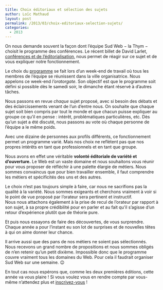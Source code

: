 ```yaml
---
title: Choix éditoriaux et sélection des sujets
author: Loïc Mathaud
layout: post
permalink: /2013/03/choix-editoriaux-selection-sujets/
categories:
  - 2013
---
```

On nous demande souvent la façon dont l&rsquo;équipe Sud Web − la Thym − choisit le programme des conférences. Le récent billet de David Larlet, [conférences et de l&rsquo;éditorialisation][1], nous permet de réagir sur ce sujet et de vous expliquer notre fonctionnement.

Le choix du [programme][2] se fait lors d&rsquo;un week-end de travail où tous les membres de l&rsquo;équipe se réunissent dans la ville organisatrice. Nous appelons ce week-end *l&rsquo;oratorgate*. Son objectif est que le programme soit défini si possible dès le samedi soir, le dimanche étant réservé à d&rsquo;autres tâches.

Nous passons en revue *chaque* sujet proposé, avec si besoin des débats et des éclaircissements venant de l&rsquo;un d&rsquo;entre nous. On souhaite que chaque sujet soit bien compris par tout le monde et que chacun puisse expliquer au groupe ce qu&rsquo;il en pense : intérêt, problématiques particulières, etc. Dès qu&rsquo;un sujet a été discuté, nous passons au vote où chaque personne de l&rsquo;équipe a le même poids.

Avec une dizaine de personnes aux profils différents, ce fonctionnement permet un programme varié. Mais nos choix ne reflètent pas que nos propres intérêts en tant que professionnels et en tant que groupe.

Nous avons en effet une véritable **volonté éditoriale de variété et d&rsquo;ouverture.** Le Web est un vaste domaine et nous souhaitons vous réunir pour vous proposer de réfléchir à une palette élargie de métiers. Nous sommes convaincus que pour bien travailler ensemble, il faut comprendre les métiers et spécificités des uns et des autres.

Le choix n&rsquo;est pas toujours simple à faire, car nous ne sacrifions pas la qualité à la variété. Nous sommes exigeants et cherchons vraiment à voir si le point de vue proposé par l&rsquo;orateur sera pertinent et instructif.  
Nous nous attachons également à la prise de recul de l&rsquo;orateur par rapport à son sujet, à sa propre crédibilité pour en parler et au fait qu&rsquo;il s&rsquo;agisse d&rsquo;un retour d&rsquo;expérience plutôt que de théorie pure.

Et puis nous essayons de faire des découvertes, de vous surprendre. Chaque année a pour l&rsquo;instant eu son lot de surprises et de nouvelles têtes à qui on aime donner leur chance.

Il arrive aussi que des pans de nos métiers ne soient pas sélectionnés. Nous recevons un grand nombre de propositions et nous sommes obligés de n&rsquo;en retenir qu&rsquo;un petit dixième. Impossible donc que le programme couvre vraiment tous les domaines du Web. Pour cela il faudrait organiser Sud Web sur une semaine. 😉

En tout cas nous espérons que, comme les deux premières éditions, cette année va vous plaire ! Si vous voulez vous en rendre compte par vous-même n&rsquo;attendez plus et [inscrivez-vous][3] !

 [1]: https://larlet.fr/david/blog/2013/conferences-editorialisation/
 [2]: http://sudweb.fr/2013/#programme
 [3]: http://sudweb.fr/2013/#inscription